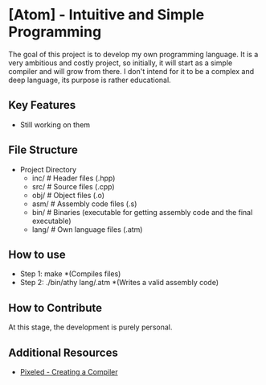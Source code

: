 # [Atom] - Intuitive and Simple Programming

The goal of this project is to develop my own programming language. It is a very ambitious and costly project, so initially, it will start as a simple compiler and will grow from there. I don't intend for it to be a complex and deep language, its purpose is rather educational.

## Key Features
- Still working on them

## File Structure
 - Project Directory
    - inc/             # Header files (.hpp)
    - src/             # Source files (.cpp)
    - obj/             # Object files (.o)
    - asm/             # Assembly code files (.s)
    - bin/             # Binaries (executable for getting assembly code and the final executable)
    - lang/            # Own language files (.atm)

## How to use
- Step 1: make *(Compiles files)
- Step 2: ./bin/athy lang/<file>.atm *(Writes a valid assembly code)

## How to Contribute
At this stage, the development is purely personal.

## Additional Resources
- [Pixeled - Creating a Compiler](https://www.youtube.com/watch?v=vcSijrRsrY0&list=PLUDlas_Zy_qC7c5tCgTMYq2idyyT241qs)
